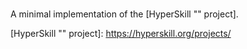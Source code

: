 # <PROJECT NAME>

A minimal implementation of the [HyperSkill "<PROJECT NAME>" project].

[HyperSkill "<PROJECT NAME>" project]: https://hyperskill.org/projects/<PROJECT ID>
